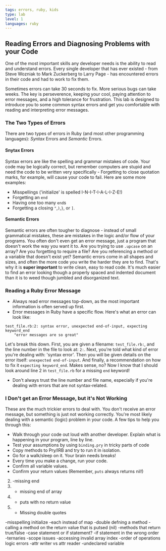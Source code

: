 ```yaml
---
tags: errors, ruby, kids
type: lab
level: 1
languages: ruby
---
```


## Reading Errors and Diagnosing Problems with your Code

One of the most important skills any developer needs is the ability to read and understand errors. Every single developer that has ever existed - from Steve Wozniak to Mark Zuckerberg to Larry Page - has encountered errors in their code and had to work to fix them.

Sometimes errors can take 30 seconds to fix. More serious bugs can take weeks. The key is perseverence, keeping your cool, paying attention to error messages, and a high tolerance for frustration. This lab is designed to introduce you to some common syntax errors and get you comfortable with reading and interpreting error messages.

### The Two Types of Errors

There are two types of errors in Ruby (and most other programming languages): *Syntax* Errors and *Semantic* Errors.

#### Snytax Errors
Syntax errors are like the spelling and grammar mistakes of code. Your code may be logically correct, but remember computers are stupid and need the code to be written very specifically - Forgetting to close quotation marks, for example, will cause your code to fail. Here are some more examples:

+ Misspellings ('initialize' is spelled I-N-I-T-I-A-L-I-Z-E!)
+ Forgetting an `end`
+ Having one too many `end`s
+ Forgetting a closing `"`,`)`,`}`, or `]`.

#### Semantic Errors

Semantic errors are often tougher to diagnose - instead of small grammatical mistakes, these are mistakes in the logic and/or flow of your programs. You often don't even get an error message, just a program that doesn't work the way you want it to. Are you trying to use `.upcase` on an array? Are you forgetting to require a file? Are you referencing a method or a variable that doesn't exist yet? Semantic errors come in all shapes and sizes, and often the more code you write the harder they are to find. That's why it is **super important** to write clean, easy to read code. It's much easier to find an error looking though a properly spaced and indented document than it is to weed though jumbled and disorganized text.

### Reading a Ruby Error Message

+ Always read error messages top-down, as the most important information is often served up first.
+ Error messages in Ruby have a specific flow. Here's what an error can look like:
``` 
test_file.rb:2: syntax error, unexpected end-of-input, expecting keyword_end
	"error messages are so great"
```
Let's break this down. First, you are given a filename: `test_file.rb:`, and the line number in the file to look at: `2:`. Next, you're told what kind of error you're dealing with: 'syntax error'. Then you will be given details on the error itself: `unexpected end-of-input`. And finally, a recommendation on how to fix it `expecting keyword_end`. Makes sense, no? Now I know that I should look around line 2 in `test_file.rb` for a missing `end` keyword! 

+ Don't always trust the line number and file name, especially if you're dealing with errors that are not syntax-related.

### I Don't get an Error Message, but it's Not Working

These are the much trickier errors to deal with. You don't receive an error message, but something is just not working correctly. You're most likely dealing with a semantic (logic) problem in your code. A few tips to help you through this:

+ Walk through your code out loud with another developer. Explain what is happening in your program, line by line.
+ Test your assumptions by using `binding.pry` in tricky parts of code
+ Copy methods to Pry/IRB and try to run it in isolation.
+ Go for a walk/sleep on it. Your brain needs breaks!
+ Every time you make a change, run your code.
+ Confirm all variable values.
+ Confirm your return values (Remember, `puts` always returns nil!)


2) -missing end
3) - missing end of array
4) - puts with no return value
5) - Missing double quotes

 -misspelling initialize
-each instead of map
-double defning a method
-calling a method on the return value that is putsed (nil)
-methods that return true/false
-case statement or if statement?
-if statement in the wrong order
-ternaries
-scope issues
-accessing invalid array index
-order of operations logic errors
-attr writer vs attr reader
-undeclared variable






